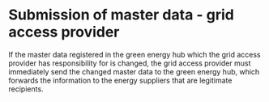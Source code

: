 ﻿# Submission of master data - grid access provider

If the master data registered in the green energy hub which the grid access provider has responsibility for is changed, the grid access provider must immediately send the changed master data to the green energy hub, which forwards the information to the energy suppliers that are legitimate recipients. 
